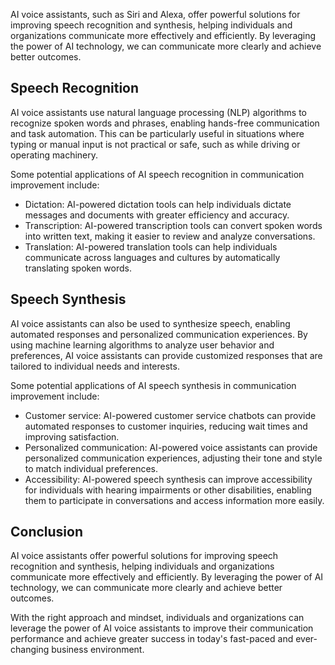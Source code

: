 

AI voice assistants, such as Siri and Alexa, offer powerful solutions for improving speech recognition and synthesis, helping individuals and organizations communicate more effectively and efficiently. By leveraging the power of AI technology, we can communicate more clearly and achieve better outcomes.

Speech Recognition
------------------

AI voice assistants use natural language processing (NLP) algorithms to recognize spoken words and phrases, enabling hands-free communication and task automation. This can be particularly useful in situations where typing or manual input is not practical or safe, such as while driving or operating machinery.

Some potential applications of AI speech recognition in communication improvement include:

* Dictation: AI-powered dictation tools can help individuals dictate messages and documents with greater efficiency and accuracy.
* Transcription: AI-powered transcription tools can convert spoken words into written text, making it easier to review and analyze conversations.
* Translation: AI-powered translation tools can help individuals communicate across languages and cultures by automatically translating spoken words.

Speech Synthesis
----------------

AI voice assistants can also be used to synthesize speech, enabling automated responses and personalized communication experiences. By using machine learning algorithms to analyze user behavior and preferences, AI voice assistants can provide customized responses that are tailored to individual needs and interests.

Some potential applications of AI speech synthesis in communication improvement include:

* Customer service: AI-powered customer service chatbots can provide automated responses to customer inquiries, reducing wait times and improving satisfaction.
* Personalized communication: AI-powered voice assistants can provide personalized communication experiences, adjusting their tone and style to match individual preferences.
* Accessibility: AI-powered speech synthesis can improve accessibility for individuals with hearing impairments or other disabilities, enabling them to participate in conversations and access information more easily.

Conclusion
----------

AI voice assistants offer powerful solutions for improving speech recognition and synthesis, helping individuals and organizations communicate more effectively and efficiently. By leveraging the power of AI technology, we can communicate more clearly and achieve better outcomes.

With the right approach and mindset, individuals and organizations can leverage the power of AI voice assistants to improve their communication performance and achieve greater success in today's fast-paced and ever-changing business environment.
